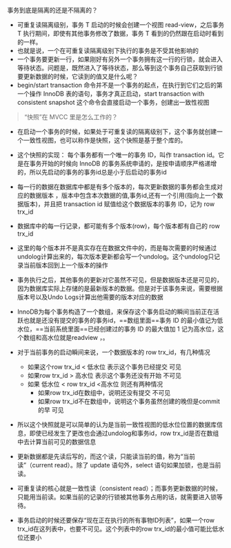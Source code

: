 事务到底是隔离的还是不隔离的？

- 可重复读隔离级别，事务 T 启动的时候会创建一个视图 read-view，之后事务 T 执行期间，即使有其他事务修改了数据，事务 T 看到的仍然跟在启动时看到的一样。
- 也就是说，一个在可重复读隔离级别下执行的事务是不受其他影响的
- 一个事务要更新一行，如果刚好有另外一个事务拥有这一行的行锁，就会进入等待状态。问题是，既然进入了等待状态，那么等到这个事务自己获取到行锁要更新数据的时候，它读到的值又是什么呢？
- begin/start transaction 命令并不是一个事务的起点，在执行到它们之后的第一个操作 InnoDB 表的语句，事务才真正启动，start transaction with consistent snapshot 这个命令会直接启动一个事务，创建出一致性视图

> “快照”在 MVCC 里是怎么工作的？

- 在启动一个事务的时候，如果处于可重复读的隔离级别下，这个事务就创建一个一致性视图，也可以称作是快照，这个快照是基于整个库的。

- 这个快照的实现： 每个事务都有一个唯一的事务 ID，叫作 transaction id。它是在事务开始的时候向 InnoDB 的事务系统申请的，是按申请顺序严格递增的，所以先启动的事务的事务id总是小于后启动的事务id

- 每一行的数据在数据库中都是有多个版本的，每次更新数据的事务都会生成对应的数据版本 ，版本中包含本次数据的值,事务id,还有一个引用(指向上一个数据版本)，并且把 transaction id 赋值给这个数据版本的事务 ID，记为 row trx_id

- 数据库中的每一行记录，都可能有多个版本(row)，每个版本都有自己的 row trx_id

- 这里的每个版本并不是真实存在在数据文件中的，而是每次需要的时候通过undolog计算出来的，每次版本更新都会写一个undolog。这个undolog只记录当前版本回到上一个版本的操作

- 事务执行之后，其他事务的更新对它虽然不可见，但是数据版本还是可见的，因为数据库实际上存储的是最新版本的数据。但是对于该事务来说，需要根据版本号以及Undo Logs计算出他需要的版本对应的数据

- InnoDB为每个事务构造了一个数组，来保存这个事务启动的瞬间当前正在活跃也就是还没有提交的事务的事务id，==数组里面==事务 ID 的最小值记为低水位，==当前系统里面==已经创建过的事务 ID 的最大值加 1 记为高水位，这个数组和高水位就是readview ，。

- 对于当前事务的启动瞬间来说，一个数据版本的 row trx_id，有几种情况

  - 如果这个row trx_id  < 低水位 表示这个事务已经提交 可见
  - 如果row trx_id > 高水位 表示这个事务还没有开始 不可见
  - 如果 低水位 < row trx_id <高水位 则还有两种情况
    - 如果row trx_id在数组中，说明还没有提交 不可见
    - 如果row trx_id不在数组中，说明这个事务虽然创建的晚但是commit的早 可见

- 所以这个快照就是可以简单的认为是当前一致性视图的低水位位置的数据库信息，即使已经发生了更改也会通过undolog和事务id，row trx_id是否在数组中去计算当前可见的数据信息

- 更新数据都是先读后写的，而这个读，只能读当前的值，称为“当前读”（current read）。除了 update 语句外，select 语句如果加锁，也是当前读。

- 可重复读的核心就是一致性读（consistent read）；而事务更新数据的时候，只能用当前读。如果当前的记录的行锁被其他事务占用的话，就需要进入锁等待。

- 事务启动的时候还要保存“现在正在执行的所有事物ID列表”，如果一个row trx_id在这列表中，也要不可见。这个列表中的row trx_id的最小值可能比低水位还要小

  

